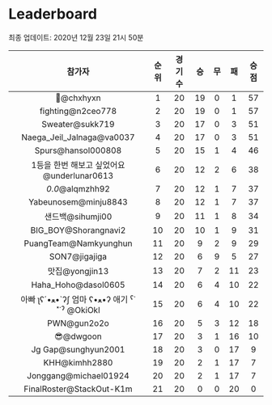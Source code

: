 # Leaderboard
최종 업데이트: 2020년 12월 23일 21시 50분




| 참가자 | 순위 | 경기수 | 승 | 무 | 패 | 승점 |
|:---:|:---:|:---:|:---:|:---:|:---:|:---:|
| 👑@chxhyxn | 1 | 20 | 19 | 0 | 1 | 57 |
| fighting@n2ceo778 | 2 | 20 | 19 | 0 | 1 | 57 |
| Sweater@sukk719 | 3 | 20 | 17 | 0 | 3 | 51 |
| Naega_Jeil_Jalnaga@va0037 | 4 | 20 | 17 | 0 | 3 | 51 |
| Spurs@hansol000808 | 5 | 20 | 15 | 1 | 4 | 46 |
| 1등을 한번 해보고 싶었어요@underlunar0613 | 6 | 20 | 12 | 2 | 6 | 38 |
| _0.0_@alqmzhh92 | 7 | 20 | 12 | 1 | 7 | 37 |
| Yabeunosem@minju8843 | 8 | 20 | 12 | 1 | 7 | 37 |
| 샌드백@sihumji00 | 9 | 20 | 11 | 1 | 8 | 34 |
| BIG_BOY@Shorangnavi2 | 10 | 20 | 10 | 1 | 9 | 31 |
| PuangTeam@Namkyunghun | 11 | 20 | 9 | 2 | 9 | 29 |
| SON7@jigajiga | 12 | 20 | 6 | 9 | 5 | 27 |
| 맛집@yongjin13 | 13 | 20 | 7 | 2 | 11 | 23 |
| Haha_Hoho@dasol0605 | 14 | 20 | 6 | 4 | 10 | 22 |
|  아빠  ʅʕ´•ﻌ•`ʔʃ  엄마 ʕ•ﻌ•ʔ 애기 ˁ˙˟˙ˀ @OkiOkl | 15 | 20 | 6 | 4 | 10 | 22 |
| PWN@gun2o2o | 16 | 20 | 5 | 3 | 12 | 18 |
| 😎@dwgoon | 17 | 20 | 3 | 1 | 16 | 10 |
| Jg Gap@sunghyun2001 | 18 | 20 | 3 | 0 | 17 | 9 |
| KHH@kimhh2880 | 19 | 20 | 2 | 1 | 17 | 7 |
| Jonggang@michael01924 | 20 | 20 | 2 | 1 | 17 | 7 |
| FinalRoster@StackOut-K1m | 21 | 20 | 0 | 0 | 20 | 0 |